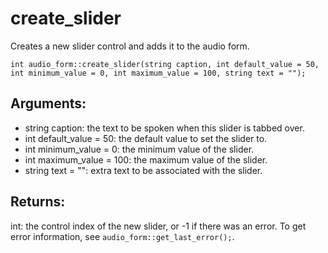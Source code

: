 # create_slider
Creates a new slider control and adds it to the audio form.

`int audio_form::create_slider(string caption, int default_value = 50, int minimum_value = 0, int maximum_value = 100, string text = "");`

## Arguments:
* string caption: the text to be spoken when this slider is tabbed over.
* int default_value = 50: the default value to set the slider to.
* int minimum_value = 0: the minimum value of the slider.
* int maximum_value = 100: the maximum value of the slider.
* string text = "": extra text to be associated with the slider.

## Returns:
int: the control index of the new slider, or -1 if there was an error. To get error information, see `audio_form::get_last_error();`.
